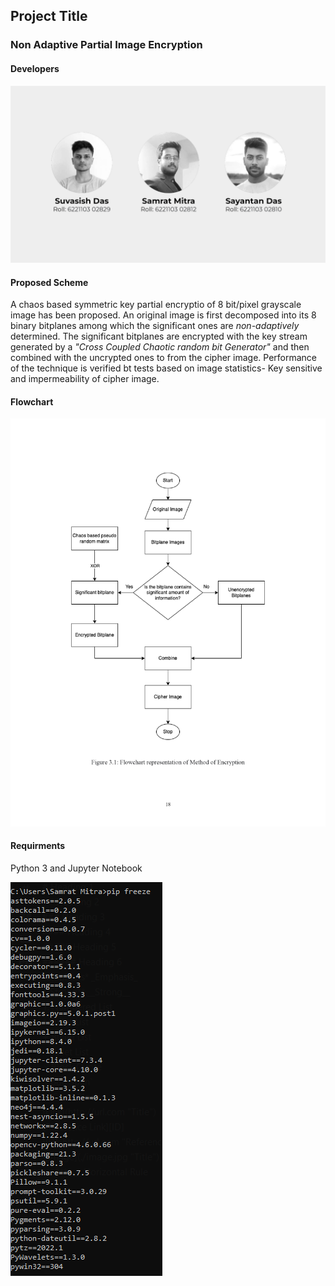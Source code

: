 ## Project Title
### Non Adaptive Partial Image Encryption
#### Developers
<img src=./Images/developers.png>

#### Proposed Scheme
<p> A chaos based symmetric key partial encryptio of 8 bit/pixel grayscale image has been proposed. An original image is first decomposed into its 8 binary bitplanes among which the significant ones are <em>non-adaptively</em> determined. The significant bitplanes are encrypted with the key stream generated by a <em>"Cross Coupled Chaotic random bit Generator"</em> and then combined with the uncrypted ones to from the cipher image. Performance of the technique is verified bt tests based on image statistics- Key sensitive and impermeability of cipher image.

#### Flowchart
<img src=./Images/flowchart.png>

#### Requirments
<p> Python 3 and Jupyter Notebook</p>
<img src=./Images/requir.png>

